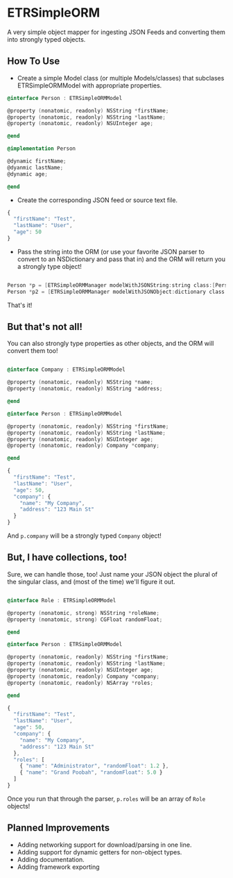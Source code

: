 ETRSimpleORM
============

A very simple object mapper for ingesting JSON Feeds and converting them into strongly typed objects.

How To Use
----------

- Create a simple Model class (or multiple Models/classes) that subclases ETRSimpleORMModel with appropriate properties.

```objective-c
@interface Person : ETRSimpleORMModel

@property (nonatomic, readonly) NSString *firstName;
@property (nonatomic, readonly) NSString *lastName;
@property (nonatomic, readonly) NSUInteger age;

@end

@implementation Person

@dynamic firstName;
@dyanmic lastName;
@dynamic age;

@end
```
- Create the corresponding JSON feed or source text file.

```javascript
{
  "firstName": "Test",
  "lastName": "User",
  "age": 50
}
```
- Pass the string into the ORM (or use your favorite JSON parser to convert to an NSDictionary and pass that in) 
and the ORM will return you a strongly type object!

```objective-c

Person *p = [ETRSimpleORMManager modelWithJSONString:string class:[Person class]];
Person *p2 = [ETRSimpleORMManager modelWithJSONObject:dictionary class:[Person class]];

```

That's it!

But that's not all!
-------------------

You can also strongly type properties as other objects, and the ORM will convert them too!

```objective-c

@interface Company : ETRSimpleORMModel

@property (nonatomic, readonly) NSString *name;
@property (nonatomic, readonly) NSString *address;

@end

@interface Person : ETRSimpleORMModel

@property (nonatomic, readonly) NSString *firstName;
@property (nonatomic, readonly) NSString *lastName;
@property (nonatomic, readonly) NSUInteger age;
@property (nonatomic, readonly) Company *company;

@end
```
```javascript
{
  "firstName": "Test",
  "lastName": "User",
  "age": 50,
  "company": {
    "name": "My Company",
    "address": "123 Main St"
  }
}
```

And `p.company` will be a strongly typed `Company` object!

But, I have collections, too!
----------------------------

Sure, we can handle those, too! Just name your JSON object the plural of the singular class, and (most of the time)
we'll figure it out.

```objective-c

@interface Role : ETRSimpleORMModel

@property (nonatomic, strong) NSString *roleName;
@property (nonatomic, strong) CGFloat randomFloat;

@end

@interface Person : ETRSimpleORMModel

@property (nonatomic, readonly) NSString *firstName;
@property (nonatomic, readonly) NSString *lastName;
@property (nonatomic, readonly) NSUInteger age;
@property (nonatomic, readonly) Company *company;
@property (nonatomic, readonly) NSArray *roles;

@end
```
```javascript
{
  "firstName": "Test",
  "lastName": "User",
  "age": 50,
  "company": {
    "name": "My Company",
    "address": "123 Main St"
  },
  "roles": [
    { "name": "Administrator", "randomFloat": 1.2 },
    { "name": "Grand Poobah", "randomFloat": 5.0 }
  ]
}
```

Once you run that through the parser, `p.roles` will be an array of `Role` objects!

Planned Improvements
--------------------

- Adding networking support for download/parsing in one line.
- Adding support for dynamic getters for non-object types.
- Adding documentation.
- Adding framework exporting
